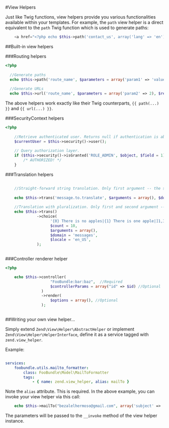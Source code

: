 #View Helpers

Just like Twig functions, view helpers provide you various functionalities available within your templates. For example, the `path` view helper is a direct equivalent to the `path` Twig function which is used to generate paths:

```php
    <a href="<?php echo $this->path('contact_us', array('lang' => 'en')) ?>">Contact Us</a>
```

##Built-in view helpers

###Routing helpers

```php
<?php
  
  //Generate paths
  echo $this->path('route_name', $parameters = array('param1' => 'value1'), $relative = false);
  
  //Generate URLs
  echo $this->url('route_name', $parameters = array('param2' => 2), $relative = false);

```

The above helpers work exactly like their Twig counterparts, `{{ path(...) }}` and `{{ url(...) }}`.

###SecurityContext helpers

```php
<?php
    
    //Retrieve authenticated user. Returns null if authentication is absent in security context.
    $currentUser = $this->security()->user();
    
    // Query authorization layer.
    if ($this->security()->isGranted('ROLE_ADMIN', $object, $field = 1)) {
        /* AUTHORIZED! */
    }
```

###Translation helpers
```php
    
    //Straight-forward string translation. Only first argument -- the string key -- is required.
    
    echo $this->trans('message.to.translate', $arguments = array(), $domain = 'FooBundle', $locale = 'fr_FR');
    
    //Translation with pluralization. Only first and second argument -- the string key and count -- are required.
    echo $this->trans()
              ->choice(
                    '{0} There is no apples|{1} There is one apple|]1,Inf[ There are %count% apples',
                    $count = 10,
                    $arguments = array(),
                    $domain = 'messages',
                    $locale = 'en_US',
              );
    
```

###Controller renderer helper

```php
<?php

    echo $this->controller(
                    "FooBundle:bar:baz",  //Required
                    $controllerParams = array("id" => $id) //Optional
                )
                ->render(
                    $options = array(), //Optional
                );
    
```

##Writing your own view helper...

Simply extend `Zend\View\Helper\AbstractHelper` or implement `Zend\View\Helper\HelperInterface`, define it as a service tagged with `zend.view_helper`.

Example:

```yaml

services:
    foobundle.utils.mailto_formatter:
        class: FooBundle\Model\MailToFormatter
        tags:
            - { name: zend.view_helper, alias: mailTo }

```

Note the `alias` attribute. This is required. In the above example, you can invoke your view helper via this call:

```php
    echo $this->mailTo("bezalelhermoso@gmail.com", array('subject' => 'Hello!'));
```

The parameters will be passed to the `__invoke` method of the view helper instance.
